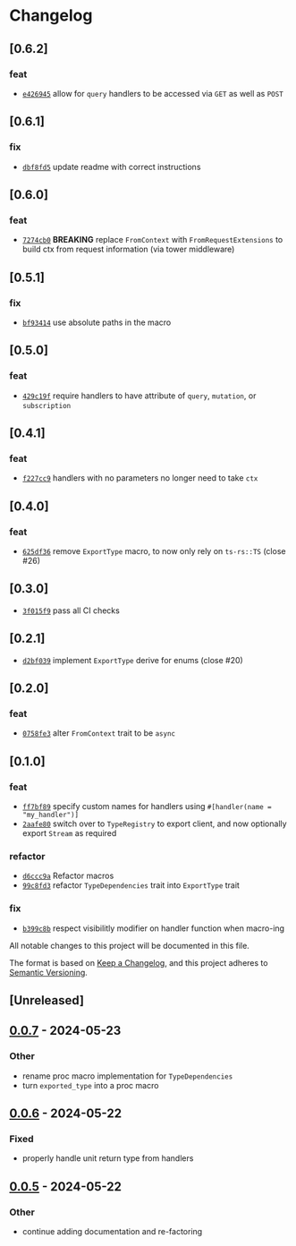 # Changelog

## \[0.6.2]

### feat

- [`e426945`](https://github.com/andogq/qubit/commit/e426945cda8cacd9a33c7cc8705945324dc5c305) allow for `query` handlers to be accessed via `GET` as well as `POST`

## \[0.6.1]

### fix

- [`dbf8fd5`](https://github.com/andogq/qubit/commit/dbf8fd5ee5745f070be7842a68d8fb6e8eb70cdf) update readme with correct instructions

## \[0.6.0]

### feat

- [`7274cb0`](https://github.com/andogq/qubit/commit/7274cb059af6ab1d00d92099fab2a7ee8ea2b6be) **BREAKING** replace `FromContext` with `FromRequestExtensions` to build ctx from request information (via tower middleware)

## \[0.5.1]

### fix

- [`bf93414`](https://github.com/andogq/qubit/commit/bf93414c1e2732d5e0ae5c13425529038303a935) use absolute paths in the macro

## \[0.5.0]

### feat

- [`429c19f`](https://github.com/andogq/qubit/commit/429c19f3506bdd225b2c2762907d8c880a07bbca) require handlers to have attribute of `query`, `mutation`, or `subscription`

## \[0.4.1]

### feat

- [`f227cc9`](https://github.com/andogq/qubit/commit/f227cc96e6170cb039905fe0b55b5585ca5b81ee) handlers with no parameters no longer need to take `ctx`

## \[0.4.0]

### feat

- [`625df36`](https://github.com/andogq/qubit/commit/625df3640b3a1134866040de56a1e29943c15e76) remove `ExportType` macro, to now only rely on `ts-rs::TS` (close #26)

## \[0.3.0]

- [`3f015f9`](https://github.com/andogq/qubit/commit/3f015f95de5776d2d07472f15cada703950e658a) pass all CI checks

## \[0.2.1]

- [`d2bf039`](https://github.com/andogq/qubit/commit/d2bf03992c9ea1b160497e371882b51377f4c2ec) implement `ExportType` derive for enums (close #20)

## \[0.2.0]

### feat

- [`0758fe3`](https://github.com/andogq/qubit/commit/0758fe32bcf6b702177b88e3dbf7158acaf42523) alter `FromContext` trait to be `async`

## \[0.1.0]

### feat

- [`ff7bf89`](https://github.com/andogq/qubit/commit/ff7bf89cb2b419aba7fd8fd98685abaccd407753) specify custom names for handlers using `#[handler(name = "my_handler")]`
- [`2aafe80`](https://github.com/andogq/qubit/commit/2aafe80cc0e3ad74f9182da20e8ea9bb8110fcad) switch over to `TypeRegistry` to export client, and now optionally export `Stream` as required

### refactor

- [`d6ccc9a`](https://github.com/andogq/qubit/commit/d6ccc9a4431656df2dc35d1d1326a8b4358a7c4b) Refactor macros
- [`99c8fd3`](https://github.com/andogq/qubit/commit/99c8fd3d5cfa4e2e662adf72ed7d410aee6bf73c) refactor `TypeDependencies` trait into `ExportType` trait

### fix

- [`b399c8b`](https://github.com/andogq/qubit/commit/b399c8bfa38f8c82a819668b4139b936905263c8) respect visibilitly modifier on handler function when macro-ing

All notable changes to this project will be documented in this file.

The format is based on [Keep a Changelog](https://keepachangelog.com/en/1.0.0/),
and this project adheres to [Semantic Versioning](https://semver.org/spec/v2.0.0.html).

## \[Unreleased]

## [0.0.7](https://github.com/andogq/qubit/compare/qubit-macros-v0.0.6...qubit-macros-v0.0.7) - 2024-05-23

### Other

- rename proc macro implementation for `TypeDependencies`
- turn `exported_type` into a proc macro

## [0.0.6](https://github.com/andogq/qubit/compare/qubit-macros-v0.0.5...qubit-macros-v0.0.6) - 2024-05-22

### Fixed

- properly handle unit return type from handlers

## [0.0.5](https://github.com/andogq/qubit/compare/qubit-macros-v0.0.4...qubit-macros-v0.0.5) - 2024-05-22

### Other

- continue adding documentation and re-factoring
